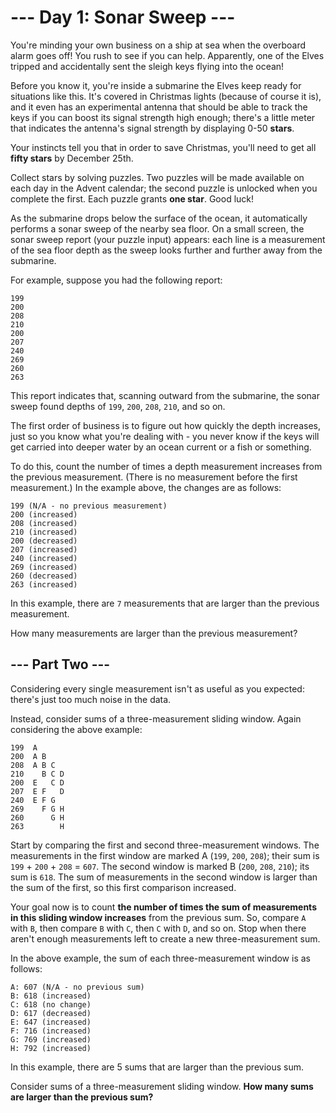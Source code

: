--- Day 1: Sonar Sweep ---
==========================

You're minding your own business on a ship at sea when the overboard alarm goes off! 
You rush to see if you can help. 
Apparently, one of the Elves tripped and accidentally sent the sleigh keys flying into the ocean!

Before you know it, you're inside a submarine the Elves keep ready for situations like this. 
It's covered in Christmas lights (because of course it is), 
and it even has an experimental antenna that should be able to track the keys 
if you can boost its signal strength high enough; 
there's a little meter that indicates the antenna's signal strength by displaying 0-50 **stars**.

Your instincts tell you that in order to save Christmas, 
you'll need to get all **fifty stars** by December 25th.

Collect stars by solving puzzles. 
Two puzzles will be made available on each day in the Advent calendar; 
the second puzzle is unlocked when you complete the first. Each puzzle grants **one star**. 
Good luck!

As the submarine drops below the surface of the ocean, 
it automatically performs a sonar sweep of the nearby sea floor. 
On a small screen, the sonar sweep report (your puzzle input) appears: 
each line is a measurement of the sea floor depth as the sweep looks further and further away from the submarine.

For example, suppose you had the following report:
```
199
200
208
210
200
207
240
269
260
263
```
This report indicates that, scanning outward from the submarine, 
the sonar sweep found depths of `199`, `200`, `208`, `210`, and so on.

The first order of business is to figure out how quickly the depth increases, 
just so you know what you're dealing with - 
you never know if the keys will get carried into deeper water by an ocean current or a fish or something.

To do this, count the number of times a depth measurement increases from the previous measurement. 
(There is no measurement before the first measurement.) In the example above, the changes are as follows:
```
199 (N/A - no previous measurement)
200 (increased)
208 (increased)
210 (increased)
200 (decreased)
207 (increased)
240 (increased)
269 (increased)
260 (decreased)
263 (increased)
```
In this example, there are `7` measurements that are larger than the previous measurement.

How many measurements are larger than the previous measurement?


## --- Part Two ---

Considering every single measurement isn't as useful as you expected: 
there's just too much noise in the data.

Instead, consider sums of a three-measurement sliding window. 
Again considering the above example:

```
199  A      
200  A B    
208  A B C  
210    B C D
200  E   C D
207  E F   D
240  E F G  
269    F G H
260      G H
263        H
```

Start by comparing the first and second three-measurement windows. 
The measurements in the first window are marked A (`199`, `200`, `208`); 
their sum is `199` + `200` + `208` = `607`. 
The second window is marked B (`200`, `208`, `210`); 
its sum is `618`. 
The sum of measurements in the second window is larger than the sum of the first, 
so this first comparison increased.

Your goal now is to count **the number of times the sum of measurements 
in this sliding window increases** from the previous sum. 
So, compare `A` with `B`, then compare `B` with `C`, then `C` with `D`, and so on. 
Stop when there aren't enough measurements left to create a new three-measurement sum.

In the above example, the sum of each three-measurement window is as follows:

```
A: 607 (N/A - no previous sum)
B: 618 (increased)
C: 618 (no change)
D: 617 (decreased)
E: 647 (increased)
F: 716 (increased)
G: 769 (increased)
H: 792 (increased)
```

In this example, there are 5 sums that are larger than the previous sum.

Consider sums of a three-measurement sliding window. 
**How many sums are larger than the previous sum?**
